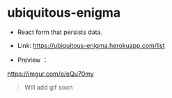 # ubiquitous-enigma
- React form that persists data.

- Link: https://ubiquitous-enigma.herokuapp.com/list

- Preview	：

https://imgur.com/a/eQu70my

> Will add gif soon
                
